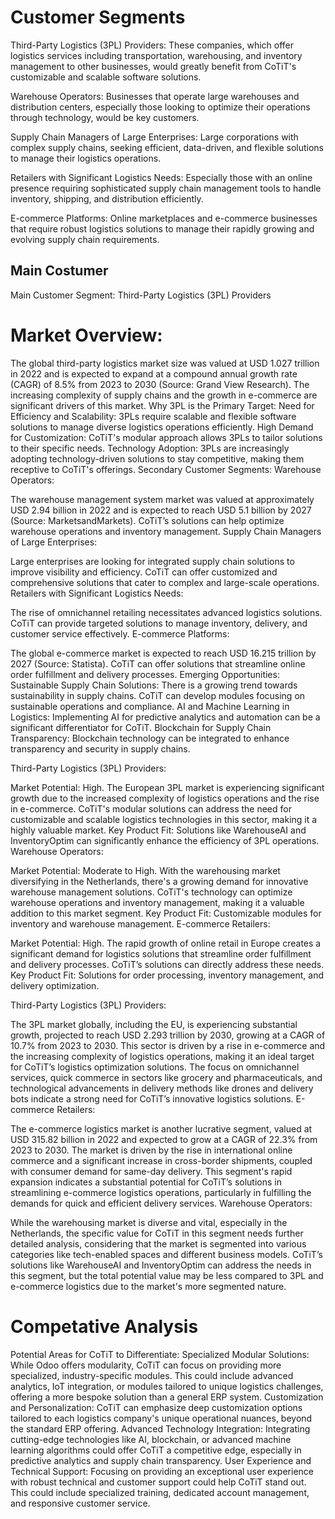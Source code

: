 # Customer Segments

Third-Party Logistics (3PL) Providers: These companies, which offer logistics services including transportation, warehousing, and inventory management to other businesses, would greatly benefit from CoTiT's customizable and scalable software solutions.

Warehouse Operators: Businesses that operate large warehouses and distribution centers, especially those looking to optimize their operations through technology, would be key customers.

Supply Chain Managers of Large Enterprises: Large corporations with complex supply chains, seeking efficient, data-driven, and flexible solutions to manage their logistics operations.

Retailers with Significant Logistics Needs: Especially those with an online presence requiring sophisticated supply chain management tools to handle inventory, shipping, and distribution efficiently.

E-commerce Platforms: Online marketplaces and e-commerce businesses that require robust logistics solutions to manage their rapidly growing and evolving supply chain requirements.

## Main Costumer
Main Customer Segment: Third-Party Logistics (3PL) Providers
 # Market Overview:
The global third-party logistics market size was valued at USD 1.027 trillion in 2022 and is expected to expand at a compound annual growth rate (CAGR) of 8.5% from 2023 to 2030 (Source: Grand View Research).
The increasing complexity of supply chains and the growth in e-commerce are significant drivers of this market.
Why 3PL is the Primary Target:
Need for Efficiency and Scalability: 3PLs require scalable and flexible software solutions to manage diverse logistics operations efficiently.
High Demand for Customization: CoTiT's modular approach allows 3PLs to tailor solutions to their specific needs.
Technology Adoption: 3PLs are increasingly adopting technology-driven solutions to stay competitive, making them receptive to CoTiT's offerings.
Secondary Customer Segments:
Warehouse Operators:

The warehouse management system market was valued at approximately USD 2.94 billion in 2022 and is expected to reach USD 5.1 billion by 2027 (Source: MarketsandMarkets).
CoTiT’s solutions can help optimize warehouse operations and inventory management.
Supply Chain Managers of Large Enterprises:

Large enterprises are looking for integrated supply chain solutions to improve visibility and efficiency.
CoTiT can offer customized and comprehensive solutions that cater to complex and large-scale operations.
Retailers with Significant Logistics Needs:

The rise of omnichannel retailing necessitates advanced logistics solutions.
CoTiT can provide targeted solutions to manage inventory, delivery, and customer service effectively.
E-commerce Platforms:

The global e-commerce market is expected to reach USD 16.215 trillion by 2027 (Source: Statista).
CoTiT can offer solutions that streamline online order fulfillment and delivery processes.
Emerging Opportunities:
Sustainable Supply Chain Solutions: There is a growing trend towards sustainability in supply chains. CoTiT can develop modules focusing on sustainable operations and compliance.
AI and Machine Learning in Logistics: Implementing AI for predictive analytics and automation can be a significant differentiator for CoTiT.
Blockchain for Supply Chain Transparency: Blockchain technology can be integrated to enhance transparency and security in supply chains.

Third-Party Logistics (3PL) Providers:

Market Potential: High. The European 3PL market is experiencing significant growth due to the increased complexity of logistics operations and the rise in e-commerce. CoTiT's modular solutions can address the need for customizable and scalable logistics technologies in this sector, making it a highly valuable market.
Key Product Fit: Solutions like WarehouseAI and InventoryOptim can significantly enhance the efficiency of 3PL operations.
Warehouse Operators:

Market Potential: Moderate to High. With the warehousing market diversifying in the Netherlands, there's a growing demand for innovative warehouse management solutions. CoTiT's technology can optimize warehouse operations and inventory management, making it a valuable addition to this market segment.
Key Product Fit: Customizable modules for inventory and warehouse management.
E-commerce Retailers:

Market Potential: High. The rapid growth of online retail in Europe creates a significant demand for logistics solutions that streamline order fulfillment and delivery processes. CoTiT’s solutions can directly address these needs.
Key Product Fit: Solutions for order processing, inventory management, and delivery optimization.


Third-Party Logistics (3PL) Providers:

The 3PL market globally, including the EU, is experiencing substantial growth, projected to reach USD 2.293 trillion by 2030, growing at a CAGR of 10.7% from 2023 to 2030. This sector is driven by a rise in e-commerce and the increasing complexity of logistics operations, making it an ideal target for CoTiT’s logistics optimization solutions. The focus on omnichannel services, quick commerce in sectors like grocery and pharmaceuticals, and technological advancements in delivery methods like drones and delivery bots indicate a strong need for CoTiT’s innovative logistics solutions​​​​.
E-commerce Retailers:

The e-commerce logistics market is another lucrative segment, valued at USD 315.82 billion in 2022 and expected to grow at a CAGR of 22.3% from 2023 to 2030. The market is driven by the rise in international online commerce and a significant increase in cross-border shipments, coupled with consumer demand for same-day delivery. This segment's rapid expansion indicates a substantial potential for CoTiT’s solutions in streamlining e-commerce logistics operations, particularly in fulfilling the demands for quick and efficient delivery services​​.
Warehouse Operators:

While the warehousing market is diverse and vital, especially in the Netherlands, the specific value for CoTiT in this segment needs further detailed analysis, considering that the market is segmented into various categories like tech-enabled spaces and different business models. CoTiT’s solutions like WarehouseAI and InventoryOptim can address the needs in this segment, but the total potential value may be less compared to 3PL and e-commerce logistics due to the market's more segmented nature.

# Competative Analysis
Potential Areas for CoTiT to Differentiate:
Specialized Modular Solutions: While Odoo offers modularity, CoTiT can focus on providing more specialized, industry-specific modules. This could include advanced analytics, IoT integration, or modules tailored to unique logistics challenges, offering a more bespoke solution than a general ERP system.
Customization and Personalization: CoTiT can emphasize deep customization options tailored to each logistics company's unique operational nuances, beyond the standard ERP offering.
Advanced Technology Integration: Integrating cutting-edge technologies like AI, blockchain, or advanced machine learning algorithms could offer CoTiT a competitive edge, especially in predictive analytics and supply chain transparency.
User Experience and Technical Support: Focusing on providing an exceptional user experience with robust technical and customer support could help CoTiT stand out. This could include specialized training, dedicated account management, and responsive customer service.